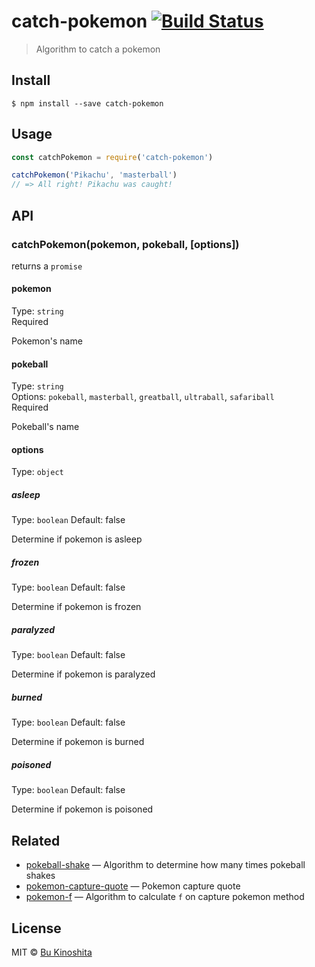 # catch-pokemon [![Build Status](https://travis-ci.org/bukinoshita/catch-pokemon.svg?branch=master)](https://travis-ci.org/bukinoshita/catch-pokemon)

> Algorithm to catch a pokemon


## Install

```
$ npm install --save catch-pokemon
```


## Usage
```js
const catchPokemon = require('catch-pokemon')

catchPokemon('Pikachu', 'masterball')
// => All right! Pikachu was caught!
```


## API

### catchPokemon(pokemon, pokeball, [options])

returns a `promise`

#### pokemon

Type: `string`<br/>
Required

Pokemon's name

#### pokeball

Type: `string`<br/>
Options: `pokeball`, `masterball`, `greatball`, `ultraball`,  `safariball`<br/>
Required

Pokeball's name

#### options

Type: `object`

##### asleep

Type: `boolean`
Default: false

Determine if pokemon is asleep

##### frozen

Type: `boolean`
Default: false

Determine if pokemon is frozen

##### paralyzed

Type: `boolean`
Default: false

Determine if pokemon is paralyzed

##### burned

Type: `boolean`
Default: false

Determine if pokemon is burned

##### poisoned

Type: `boolean`
Default: false

Determine if pokemon is poisoned


## Related

- [pokeball-shake](https://github.com/bukinoshita/pokeball-shake) — Algorithm to determine how many times pokeball shakes
- [pokemon-capture-quote](https://github.com/bukinoshita/pokemon-capture-quote) — Pokemon capture quote
- [pokemon-f](https://github.com/bukinoshita/pokemon-f) — Algorithm to calculate `f` on capture pokemon method


## License

MIT © [Bu Kinoshita](https://bukinoshita.io)
